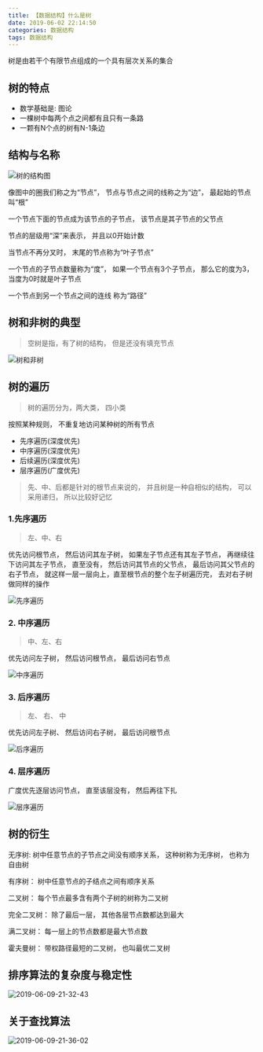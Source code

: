 ```yaml
---
title: 【数据结构】什么是树
date: 2019-06-02 22:14:50
categories: 数据结构
tags: 数据结构
---
```


树是由若干个有限节点组成的一个具有层次关系的集合

## 树的特点

* 数学基础是: 图论
* 一棵树中每两个点之间都有且只有一条路
* 一颗有N个点的树有N-1条边

## 结构与名称
![树的结构图](http://img.nixiaolei.com/structure-tree.png)

像图中的圈我们称之为“节点”， 节点与节点之间的线称之为“边”， 最起始的节点叫“根”

一个节点下面的节点成为该节点的子节点， 该节点是其子节点的父节点

节点的层级用“深”来表示， 并且以0开始计数

当节点不再分叉时， 末尾的节点称为“叶子节点”

一个节点的子节点数量称为“度”， 如果一个节点有3个子节点， 那么它的度为3， 当度为0时就是叶子节点

一个节点到另一个节点之间的连线 称为“路径”


## 树和非树的典型
> 空树是指，有了树的结构， 但是还没有填充节点


![树和非树](http://img.nixiaolei.com/treeAndNoTree.png)

## 树的遍历
> 树的遍历分为，两大类， 四小类

按照某种规则， 不重复地访问某种树的所有节点

* 先序遍历(深度优先)
* 中序遍历(深度优先)
* 后续遍历(深度优先)
* 层序遍历(广度优先)

> 先、中、后都是针对的根节点来说的， 并且树是一种自相似的结构， 可以采用递归， 所以比较好记忆

### 1.先序遍历
> 左、中、右

优先访问根节点， 然后访问其左子树， 如果左子节点还有其左子节点， 再继续往下访问其左子节点， 直至没有， 然后访问其节点的父节点， 最后访问其父节点的右子节点， 就这样一层一层向上，直至根节点的整个左子树遍历完， 去对右子树做同样的操作



![先序遍历](http://img.nixiaolei.com/tree-first-order.png)


### 2. 中序遍历
> 中、左、右

优先访问左子树， 然后访问根节点，  最后访问右节点

![中序遍历](http://img.nixiaolei.com/tree-zhong-order.png)



### 3. 后序遍历

> 左、 右、 中

优先访问左子树、 然后访问右子树， 最后访问根节点

![后序遍历](http://img.nixiaolei.com/tree-after-order.png)


### 4. 层序遍历
广度优先逐层访问节点， 直至该层没有， 然后再往下扎

![层序遍历](http://img.nixiaolei.com/cengxu.png)



## 树的衍生

无序树: 树中任意节点的子节点之间没有顺序关系， 这种树称为无序树， 也称为自由树

有序树： 树中任意节点的子结点之间有顺序关系

二叉树： 每个节点最多含有两个子树的树称为二叉树

完全二叉树： 除了最后一层， 其他各层节点数都达到最大

满二叉树： 每一层上的节点数都是最大节点数

霍夫曼树： 带权路径最短的二叉树， 也叫最优二叉树

## 排序算法的复杂度与稳定性

![2019-06-09-21-32-43](http://img.nixiaolei.com/2019-06-09-21-32-43.png)

## 关于查找算法
![2019-06-09-21-36-02](http://img.nixiaolei.com/2019-06-09-21-36-02.png) 



